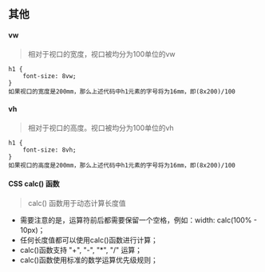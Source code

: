 ## 其他

#### vw
> 相对于视口的宽度，视口被均分为100单位的vw

    h1 {
        font-size: 8vw;
    }
    如果视口的宽度是200mm，那么上述代码中h1元素的字号将为16mm，即(8x200)/100

#### vh
> 相对于视口的高度。视口被均分为100单位的vh

    h1 {
        font-size: 8vh;
    }
    如果视口的高度是200mm，那么上述代码中h1元素的字号将为16mm，即(8x200)/100

#### CSS calc() 函数
> calc() 函数用于动态计算长度值

* 需要注意的是，运算符前后都需要保留一个空格，例如：width: calc(100% - 10px)；
* 任何长度值都可以使用calc()函数进行计算；
* calc()函数支持 "+", "-", "*", "/" 运算；
* calc()函数使用标准的数学运算优先级规则；